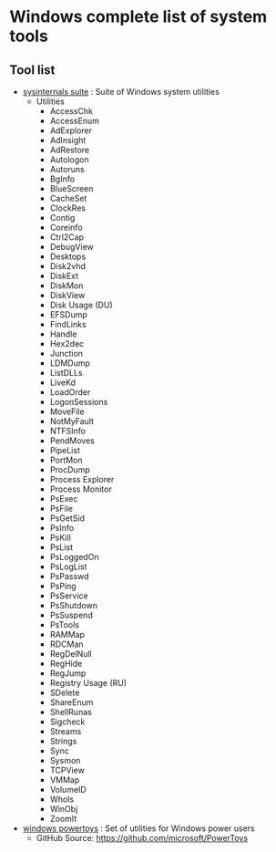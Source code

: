 # Windows complete list of system tools

## Tool list
- [sysinternals suite](https://learn.microsoft.com/en-us/sysinternals/downloads/) : Suite of Windows system utilities
    - Utilities
        + AccessChk
        + AccessEnum
        + AdExplorer
        + AdInsight
        + AdRestore
        + Autologon
        + Autoruns
        + BgInfo
        + BlueScreen
        + CacheSet
        + ClockRes
        + Contig
        + Coreinfo
        + Ctrl2Cap
        + DebugView
        + Desktops
        + Disk2vhd
        + DiskExt
        + DiskMon
        + DiskView
        + Disk Usage (DU)
        + EFSDump
        + FindLinks
        + Handle
        + Hex2dec
        + Junction
        + LDMDump
        + ListDLLs
        + LiveKd
        + LoadOrder
        + LogonSessions
        + MoveFile
        + NotMyFault
        + NTFSInfo
        + PendMoves
        + PipeList
        + PortMon
        + ProcDump
        + Process Explorer
        + Process Monitor
        + PsExec
        + PsFile
        + PsGetSid
        + PsInfo
        + PsKill
        + PsList
        + PsLoggedOn
        + PsLogList
        + PsPasswd
        + PsPing
        + PsService
		+ PsShutdown
		+ PsSuspend
		+ PsTools
		+ RAMMap
		+ RDCMan
		+ RegDelNull
		+ RegHide
		+ RegJump
		+ Registry Usage (RU)
		+ SDelete
		+ ShareEnum
		+ ShellRunas
		+ Sigcheck
		+ Streams
		+ Strings
		+ Sync
		+ Sysmon
		+ TCPView
		+ VMMap
		+ VolumeID
		+ WhoIs
		+ WinObj
		+ ZoomIt
- [windows powertoys](https://learn.microsoft.com/en-us/windows/powertoys/) : Set of utilities for Windows power users
    + GitHub Source: https://github.com/microsoft/PowerToys

